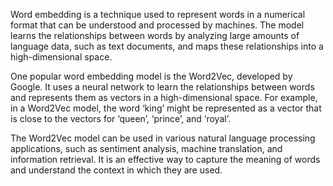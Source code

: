 Word embedding is a technique used to represent words in a numerical format that can be understood and processed by machines. The model learns the relationships between words by analyzing large amounts of language data, such as text documents, and maps these relationships into a high-dimensional space.

One popular word embedding model is the Word2Vec, developed by Google. It uses a neural network to learn the relationships between words and represents them as vectors in a high-dimensional space. For example, in a Word2Vec model, the word ‘king’ might be represented as a vector that is close to the vectors for ‘queen’, ‘prince’, and ‘royal’.

The Word2Vec model can be used in various natural language processing applications, such as sentiment analysis, machine translation, and information retrieval. It is an effective way to capture the meaning of words and understand the context in which they are used.